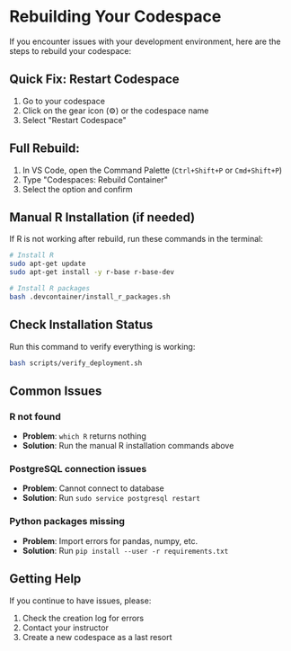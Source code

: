 # Rebuilding Your Codespace

If you encounter issues with your development environment, here are the steps to rebuild your codespace:

## Quick Fix: Restart Codespace
1. Go to your codespace
2. Click on the gear icon (⚙️) or the codespace name
3. Select "Restart Codespace"

## Full Rebuild: 
1. In VS Code, open the Command Palette (`Ctrl+Shift+P` or `Cmd+Shift+P`)
2. Type "Codespaces: Rebuild Container"
3. Select the option and confirm

## Manual R Installation (if needed)
If R is not working after rebuild, run these commands in the terminal:

```bash
# Install R
sudo apt-get update
sudo apt-get install -y r-base r-base-dev

# Install R packages
bash .devcontainer/install_r_packages.sh
```

## Check Installation Status
Run this command to verify everything is working:

```bash
bash scripts/verify_deployment.sh
```

## Common Issues

### R not found
- **Problem**: `which R` returns nothing
- **Solution**: Run the manual R installation commands above

### PostgreSQL connection issues
- **Problem**: Cannot connect to database
- **Solution**: Run `sudo service postgresql restart`

### Python packages missing
- **Problem**: Import errors for pandas, numpy, etc.
- **Solution**: Run `pip install --user -r requirements.txt`

## Getting Help
If you continue to have issues, please:
1. Check the creation log for errors
2. Contact your instructor
3. Create a new codespace as a last resort
